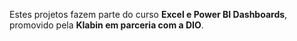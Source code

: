 Estes projetos fazem parte do curso **Excel e Power BI Dashboards**, promovido pela **Klabin em parceria com a DIO**.
